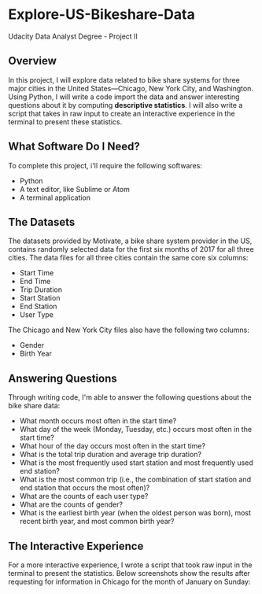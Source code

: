 # Explore-US-Bikeshare-Data
Udacity Data Analyst Degree - Project II

## Overview
In this project, I will explore data related to bike share systems for three major cities in the United States—Chicago, New York City, and Washington. Using Python, I will write a code import the data and answer interesting questions about it by computing <b>descriptive statistics</b>. I will also write a script that takes in raw input to create an interactive experience in the terminal to present these statistics.

## What Software Do I Need?
To complete this project, i'll require the following softwares:

- Python 
- A text editor, like Sublime or Atom
- A terminal application

## The Datasets
The datasets provided by Motivate, a bike share system provider in the US, contains randomly selected data for the first six months of 2017 for all three cities. The data files for all three cities contain the same core six columns:

- Start Time 
- End Time 
- Trip Duration 
- Start Station 
- End Station 
- User Type 

The Chicago and New York City files also have the following two columns:

- Gender
- Birth Year

## Answering Questions
Through writing code, I'm able to answer the following questions about the bike share data:

- What month occurs most often in the start time?
- What day of the week (Monday, Tuesday, etc.) occurs most often in the start time? 
- What hour of the day occurs most often in the start time?
- What is the total trip duration and average trip duration?
- What is the most frequently used start station and most frequently used end station?
- What is the most common trip (i.e., the combination of start station and end station that occurs the most often)?
- What are the counts of each user type?
- What are the counts of gender?
- What is the earliest birth year (when the oldest person was born), most recent birth year, and most common birth year?



## The Interactive Experience
For a more interactive experience, I wrote a script that took raw input in the terminal to present the statistics. Below screenshots show the results after requesting for information in Chicago for the month of January on Sunday:
